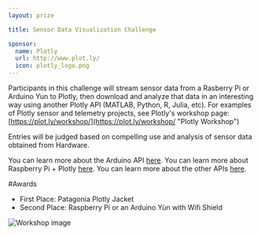 ```yaml
---
layout: prize 

title: Sensor Data Visualization Challenge

sponsor:
  name: Plotly
  url: http://www.plot.ly/
  icon: plotly_logo.png
---
```


Participants in this challenge will stream sensor data from a Rasberry Pi or Arduino Yun to Plotly, then download and analyze that data in an interesting way using another Plotly API (MATLAB, Python, R, Julia, etc). For examples of Plotly sensor and telemetry projects, see Plotly's workshop page: [https://plot.ly/workshop/](https://plot.ly/workshop/ "Plotly Workshop")

Entries will be judged based on compelling use and analysis of sensor data obtained from Hardware.

You can learn more about the Arduino API [here](https://github.com/plotly/arudino-api/ "Plotly Workshop").
You can learn more about Raspberry Pi + Plotly [here](https://github.com/plotly/arudino-api/ "Plotly Workshop").
You can learn more about the other APIs [here](https://plot.ly/api/ "Plotly Workshop").

#Awards

* First Place: Patagonia Plotly Jacket
* Second Place: Raspberry Pi or an Arduino Yùn with Wifi Shield


![Workshop image](https://plot.ly/static/img/workshop/arduino-light-sensor-splash.jpg)

 



